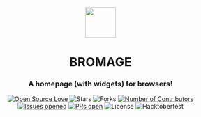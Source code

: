  <div align="center">
 <img src="icon.webp" height=70px />
</div>

<h1 align="center">BROMAGE</h1>
<div align="center">
    <h3 align="center">A homepage (with widgets) for browsers!</h3>
</div>


<div align="center">

[![Open Source Love](https://badges.frapsoft.com/os/v2/open-source.svg?v=103)](https://github.com/saloni-15/Heel2Toe)
![Stars](https://img.shields.io/github/stars/saloni-15/Heel2Toe?style=flat&logo=github)
![Forks](https://img.shields.io/github/forks/saloni-15/Heel2Toe?style=flat&logo=github)
[![Number of Contributors](https://img.shields.io/github/contributors/saloni-15/Heel2Toe)](https://github.com/saloni-15/Heel2Toe/graphs/contributors)
[![Issues opened](https://img.shields.io/github/issues/saloni-15/Heel2Toe)](https://github.com/saloni-15/Heel2Toe)
[![PRs open](https://img.shields.io/github/issues-pr/saloni-15/Heel2Toe)](https://github.com/saloni-15/Heel2Toe/pulls)
![License](https://img.shields.io/badge/License-MIT-red.svg)
![Hacktoberfest](https://img.shields.io/badge/Hacktoberfest-21-red)
</div>
